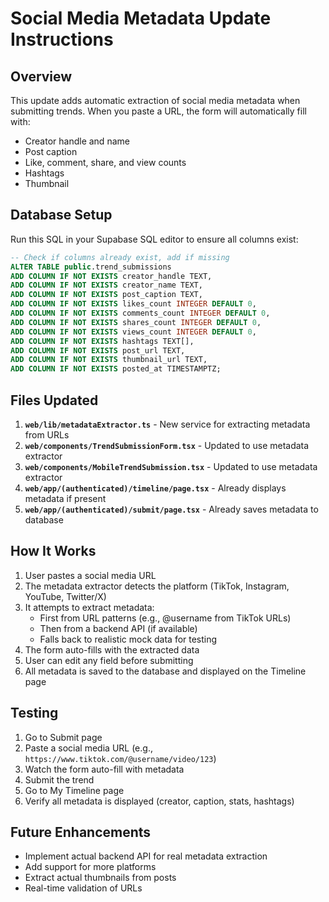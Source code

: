 # Social Media Metadata Update Instructions

## Overview
This update adds automatic extraction of social media metadata when submitting trends. When you paste a URL, the form will automatically fill with:
- Creator handle and name
- Post caption
- Like, comment, share, and view counts
- Hashtags
- Thumbnail

## Database Setup
Run this SQL in your Supabase SQL editor to ensure all columns exist:

```sql
-- Check if columns already exist, add if missing
ALTER TABLE public.trend_submissions 
ADD COLUMN IF NOT EXISTS creator_handle TEXT,
ADD COLUMN IF NOT EXISTS creator_name TEXT,
ADD COLUMN IF NOT EXISTS post_caption TEXT,
ADD COLUMN IF NOT EXISTS likes_count INTEGER DEFAULT 0,
ADD COLUMN IF NOT EXISTS comments_count INTEGER DEFAULT 0,
ADD COLUMN IF NOT EXISTS shares_count INTEGER DEFAULT 0,
ADD COLUMN IF NOT EXISTS views_count INTEGER DEFAULT 0,
ADD COLUMN IF NOT EXISTS hashtags TEXT[],
ADD COLUMN IF NOT EXISTS post_url TEXT,
ADD COLUMN IF NOT EXISTS thumbnail_url TEXT,
ADD COLUMN IF NOT EXISTS posted_at TIMESTAMPTZ;
```

## Files Updated
1. **`web/lib/metadataExtractor.ts`** - New service for extracting metadata from URLs
2. **`web/components/TrendSubmissionForm.tsx`** - Updated to use metadata extractor
3. **`web/components/MobileTrendSubmission.tsx`** - Updated to use metadata extractor
4. **`web/app/(authenticated)/timeline/page.tsx`** - Already displays metadata if present
5. **`web/app/(authenticated)/submit/page.tsx`** - Already saves metadata to database

## How It Works
1. User pastes a social media URL
2. The metadata extractor detects the platform (TikTok, Instagram, YouTube, Twitter/X)
3. It attempts to extract metadata:
   - First from URL patterns (e.g., @username from TikTok URLs)
   - Then from a backend API (if available)
   - Falls back to realistic mock data for testing
4. The form auto-fills with the extracted data
5. User can edit any field before submitting
6. All metadata is saved to the database and displayed on the Timeline page

## Testing
1. Go to Submit page
2. Paste a social media URL (e.g., `https://www.tiktok.com/@username/video/123`)
3. Watch the form auto-fill with metadata
4. Submit the trend
5. Go to My Timeline page
6. Verify all metadata is displayed (creator, caption, stats, hashtags)

## Future Enhancements
- Implement actual backend API for real metadata extraction
- Add support for more platforms
- Extract actual thumbnails from posts
- Real-time validation of URLs